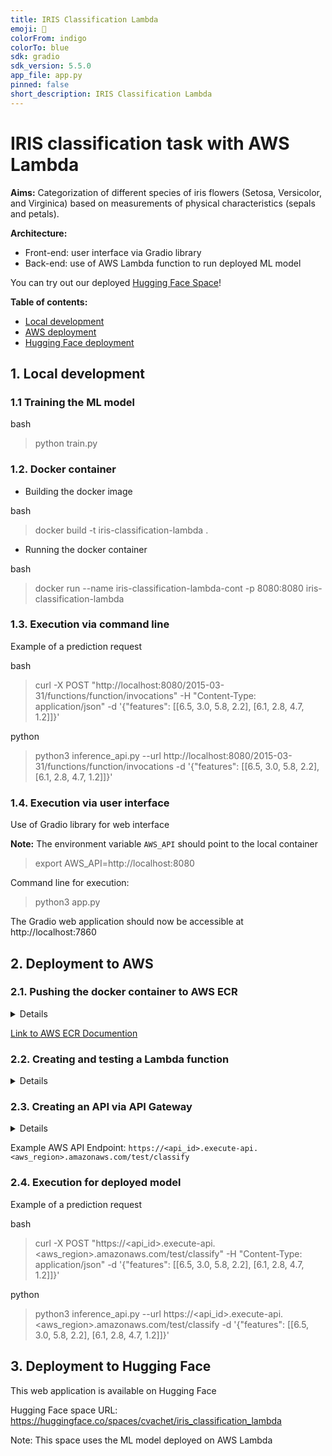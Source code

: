 ```yaml
---
title: IRIS Classification Lambda
emoji: 🏢
colorFrom: indigo
colorTo: blue
sdk: gradio
sdk_version: 5.5.0
app_file: app.py
pinned: false
short_description: IRIS Classification Lambda
---
```


# IRIS classification task with AWS Lambda

<b>Aims:</b> Categorization of different species of iris flowers (Setosa, Versicolor, and Virginica) 
            based on measurements of physical characteristics (sepals and petals).

<b>Architecture:</b>
 - Front-end: user interface via Gradio library
 - Back-end: use of AWS Lambda function to run deployed ML model

You can try out our deployed [Hugging Face Space](https://huggingface.co/spaces/cvachet/iris_classification_lambda
)!

<b>Table of contents: </b>
 - [Local development](#1-local-development)
 - [AWS deployment](#2-deployment-to-aws)
 - [Hugging Face deployment](#3-deployment-to-hugging-face)


## 1. Local development

### 1.1 Training the ML model

bash
> python train.py

### 1.2. Docker container

 - Building the docker image

bash
> docker build -t iris-classification-lambda .

 - Running the docker container

bash

> docker run --name iris-classification-lambda-cont -p 8080:8080 iris-classification-lambda


### 1.3. Execution via command line

Example of a prediction request

bash
> curl -X POST "http://localhost:8080/2015-03-31/functions/function/invocations" -H "Content-Type: application/json" -d '{"features": [[6.5, 3.0, 5.8, 2.2], [6.1, 2.8, 4.7, 1.2]]}'

python
> python3 inference_api.py --url http://localhost:8080/2015-03-31/functions/function/invocations -d '{"features": [[6.5, 3.0, 5.8, 2.2], [6.1, 2.8, 4.7, 1.2]]}'


### 1.4. Execution via user interface

Use of Gradio library for web interface

<b>Note:</b> The environment variable ```AWS_API``` should point to the local container
> export AWS_API=http://localhost:8080

Command line for execution:
> python3 app.py

The Gradio web application should now be accessible at http://localhost:7860


## 2. Deployment to AWS

### 2.1. Pushing the docker container to AWS ECR

<details>

Steps:
 - Create new ECR Repository via aws console

Example: ```iris-classification-lambda```


 - Optional for aws cli configuration (to run above commands):
> aws configure
 
 - Authenticate Docker client to the Amazon ECR registry
> aws ecr get-login-password --region <aws_region> | docker login --username AWS --password-stdin <aws_account_id>.dkr.ecr.<aws_region>.amazonaws.com

 - Tag local docker image with the Amazon ECR registry and repository
> docker tag iris-classification-lambda:latest <aws_account_id>.dkr.ecr.<aws_region>.amazonaws.com/iris-classification-lambda:latest

 - Push docker image to ECR
> docker push <aws_account_id>.dkr.ecr.<aws_region>.amazonaws.com/iris-classification-lambda:latest

</details>

[Link to AWS ECR Documention](https://docs.aws.amazon.com/AmazonECR/latest/userguide/docker-push-ecr-image.html)

### 2.2. Creating and testing a Lambda function

<details>

<b>Steps</b>: 
 - Create function from container image

Example name: ```iris-classification```

 - Notes: the API endpoint will use the ```lambda_function.py``` file and ```lambda_hander``` function
 - Test the lambda via the AWS console

Example JSON object:
```
{
    "features": [[6.5, 3.0, 5.8, 2.2], [6.1, 2.8, 4.7, 1.2]]
}
```

Advanced notes:
 - Steps to update the Lambda function with latest container via aws cli:
> aws lambda update-function-code --function-name iris-classification --image-uri <aws_account_id>.dkr.ecr.<aws_region>.amazonaws.com/iris-classification-lambda:latest

</details>

### 2.3. Creating an API via API Gateway

<details>

<b>Steps</b>: 
 - Create a new ```Rest API``` (e.g. ```iris-classification-api```)
 - Add a new resource to the API (e.g. ```/classify```)
 - Add a ```POST``` method to the resource
 - Integrate the Lambda function to the API
   - Notes: using proxy integration option unchecked
 - Deploy API with a specific stage (e.g. ```test``` stage)

</details>

Example AWS API Endpoint:
```https://<api_id>.execute-api.<aws_region>.amazonaws.com/test/classify```


### 2.4. Execution for deployed model

Example of a prediction request

bash
> curl -X POST "https://<api_id>.execute-api.<aws_region>.amazonaws.com/test/classify" -H "Content-Type: application/json" -d '{"features": [[6.5, 3.0, 5.8, 2.2], [6.1, 2.8, 4.7, 1.2]]}'

python
> python3 inference_api.py --url https://<api_id>.execute-api.<aws_region>.amazonaws.com/test/classify -d '{"features": [[6.5, 3.0, 5.8, 2.2], [6.1, 2.8, 4.7, 1.2]]}'


## 3. Deployment to Hugging Face

This web application is available on Hugging Face

Hugging Face space URL:
https://huggingface.co/spaces/cvachet/iris_classification_lambda

Note: This space uses the ML model deployed on AWS Lambda
